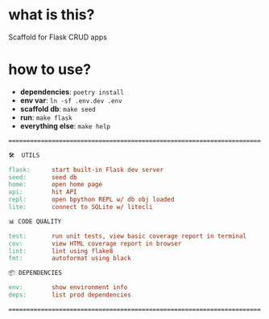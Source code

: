 # what is this?

Scaffold for Flask CRUD apps

# how to use?

* __dependencies__: `poetry install`
* __env var__: `ln -sf .env.dev .env`
* __scaffold db__: `make seed`
* __run__: `make flask`
* __everything else__: `make help`

```Makefile
======================================================================

🛠  UTILS

flask:      start built-in Flask dev server
seed:       seed db
home:       open home page
api:        hit API
repl:       open bpython REPL w/ db obj loaded
lite:       connect to SQLite w/ litecli

📊 CODE QUALITY

test:       run unit tests, view basic coverage report in terminal
cov:        view HTML coverage report in browser
lint:       lint using flake8
fmt:        autoformat using black

📦 DEPENDENCIES

env:        show environment info
deps:       list prod dependencies

======================================================================
```
